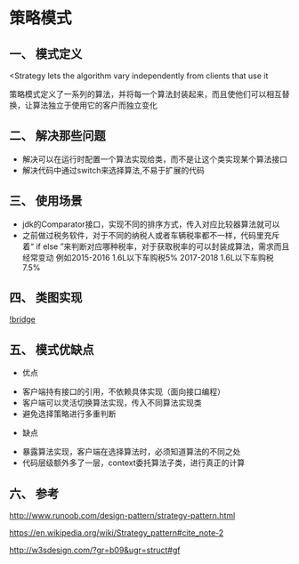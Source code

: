 # 策略模式
## 一、 模式定义
<Strategy lets the algorithm vary independently from clients that use it

策略模式定义了一系列的算法，并将每一个算法封装起来，而且使他们可以相互替换，让算法独立于使用它的客户而独立变化

## 二、 解决那些问题

* 解决可以在运行时配置一个算法实现给类，而不是让这个类实现某个算法接口
* 解决代码中通过switch来选择算法,不易于扩展的代码

## 三、 使用场景

* jdk的Comparator接口，实现不同的排序方式，传入对应比较器算法就可以
* 之前做过税务软件，对于不同的纳税人或者车辆税率都不一样，代码里充斥着“ if else ”来判断对应哪种税率，对于获取税率的可以封装成算法，需求而且经常变动
例如2015-2016 1.6L以下车购税5%
   2017-2018 1.6L以下车购税7.5%

## 四、 类图实现

[!bridge](/uml/strategy-pattern.png)

## 五、 模式优缺点
+ 优点

* 客户端持有接口的引用，不依赖具体实现（面向接口编程）
* 客户端可以灵活切换算法实现，传入不同算法实现类
* 避免选择策略进行多重判断

+ 缺点

* 暴露算法实现，客户端在选择算法时，必须知道算法的不同之处
* 代码层级额外多了一层，context委托算法子类，进行真正的计算

## 六、 参考

http://www.runoob.com/design-pattern/strategy-pattern.html

https://en.wikipedia.org/wiki/Strategy_pattern#cite_note-2

http://w3sdesign.com/?gr=b09&ugr=struct#gf